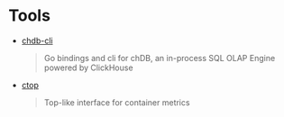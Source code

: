 # Tools

- [chdb-cli](./chdb/README.md)
    > Go bindings and cli for chDB, an in-process SQL OLAP Engine powered by ClickHouse

- [ctop](./ctop/README.md)
    > Top-like interface for container metrics 